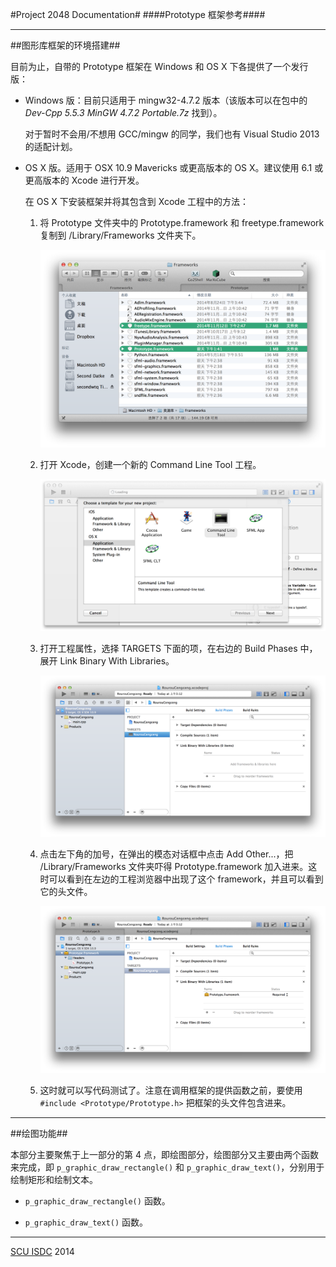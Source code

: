 #Project 2048 Documentation#
####Prototype 框架参考####

---

##图形库框架的环境搭建##

目前为止，自带的 Prototype 框架在 Windows 和 OS X 下各提供了一个发行版：

* Windows 版：目前只适用于 mingw32-4.7.2 版本（该版本可以在包中的 _Dev-Cpp 5.5.3 MinGW 4.7.2 Portable.7z_ 找到）。

    对于暂时不会用/不想用 GCC/mingw 的同学，我们也有 Visual Studio 2013 的适配计划。
    
* OS X 版。适用于 OSX 10.9 Mavericks 或更高版本的 OS X。建议使用 6.1 或更高版本的 Xcode 进行开发。

    在 OS X 下安装框架并将其包含到 Xcode 工程中的方法：
    
    1. 将 Prototype 文件夹中的 Prototype.framework 和 freetype.framework 复制到 /Library/Frameworks 文件夹下。
    
        ![](Images/Prorotype_OSX_1.png)
    
    2. 打开 Xcode，创建一个新的 Command Line Tool 工程。

        ![](Images/Prorotype_OSX_2.png)
        
    3. 打开工程属性，选择 TARGETS 下面的项，在右边的 Build Phases 中，展开 Link Binary With Libraries。
    
        ![](Images/Prorotype_OSX_3.png)
        
    4. 点击左下角的加号，在弹出的模态对话框中点击 Add Other...，把 /Library/Frameworks 文件夹吓得 Prototype.framework 加入进来。这时可以看到在左边的工程浏览器中出现了这个 framework，并且可以看到它的头文件。
    
        ![](Images/Prorotype_OSX_4.png)
        
    5. 这时就可以写代码测试了。注意在调用框架的提供函数之前，要使用 `#include <Prototype/Prototype.h>` 把框架的头文件包含进来。
    
---

##绘图功能##

本部分主要聚焦于上一部分的第 4 点，即绘图部分，绘图部分又主要由两个函数来完成，即 `p_graphic_draw_rectangle()` 和 `p_graphic_draw_text()`，分别用于绘制矩形和绘制文本。

* `p_graphic_draw_rectangle()` 函数。

* `p_graphic_draw_text()` 函数。

---
[SCU ISDC](http://www.scuisdc.com) 2014